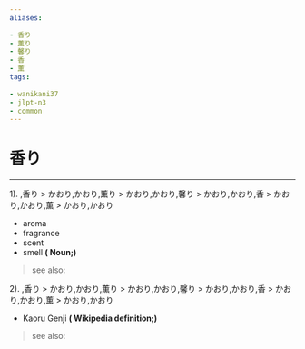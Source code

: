 ```yaml
---
aliases:
    
- 香り
- 薫り
- 馨り
- 香
- 薫
tags:
    
- wanikani37
- jlpt-n3
- common
---
```


# 香り
---
1).
,香り > かおり,かおり,薫り > かおり,かおり,馨り > かおり,かおり,香 > かおり,かおり,薫 > かおり,かおり

- aroma
- fragrance
- scent
- smell
**( Noun;)**
> see also: 
            
2).
,香り > かおり,かおり,薫り > かおり,かおり,馨り > かおり,かおり,香 > かおり,かおり,薫 > かおり,かおり

- Kaoru Genji
**( Wikipedia definition;)**
> see also: 
            